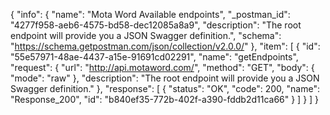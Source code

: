 {
  "info": {
    "name": "Mota Word Available endpoints",
    "_postman_id": "4277f958-aeb6-4575-bd58-dec12085a8a9",
    "description": "The root endpoint will provide you a JSON Swagger definition.",
    "schema": "https://schema.getpostman.com/json/collection/v2.0.0/"
  },
  "item": [
    {
      "id": "55e57971-48ae-4437-a15e-91691cd02291",
      "name": "getEndpoints",
      "request": {
        "url": "http://api.motaword.com/",
        "method": "GET",
        "body": {
          "mode": "raw"
        },
        "description": "The root endpoint will provide you a JSON Swagger definition."
      },
      "response": [
        {
          "status": "OK",
          "code": 200,
          "name": "Response_200",
          "id": "b840ef35-772b-402f-a390-fddb2d11ca66"
        }
      ]
    }
  ]
}